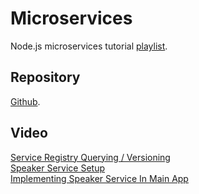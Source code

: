 # Microservices

Node.js microservices tutorial [playlist](https://www.youtube.com/playlist?list=PLrwNNiB6YOA0KmfliJoSuZzEN6tjSdEXc).

## Repository
[Github](https://github.com/webdevjourneyWDJ/NodeJS_Microservices/tree/master).

## Video
[Service Registry Querying / Versioning](https://youtu.be/objeBelWdsQ?feature=shared)    
[Speaker Service Setup](https://youtu.be/nmkj3t_mjXE?feature=shared)     
[Implementing Speaker Service In Main App](https://youtu.be/csC2uwuQXLc?feature=shared)     